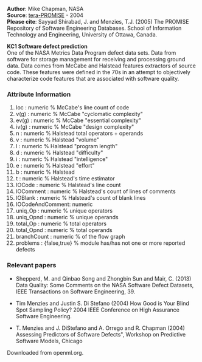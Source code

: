 **Author**: Mike Chapman, NASA  
**Source**: [tera-PROMISE](http://openscience.us/repo/defect/mccabehalsted/kc1.html) - 2004  
**Please cite**: Sayyad Shirabad, J. and Menzies, T.J. (2005) The PROMISE Repository of Software Engineering Databases. School of Information Technology and Engineering, University of Ottawa, Canada.  
  
**KC1 Software defect prediction**  
One of the NASA Metrics Data Program defect data sets. Data from software for storage management for receiving and processing ground data. Data comes from McCabe and Halstead features extractors of source code.  These features were defined in the 70s in an attempt to objectively characterize code features that are associated with software quality.

### Attribute Information  

1. loc             : numeric % McCabe's line count of code
2. v(g)            : numeric % McCabe "cyclomatic complexity"
3. ev(g)           : numeric % McCabe "essential complexity"
4. iv(g)           : numeric % McCabe "design complexity"
5. n               : numeric % Halstead total operators + operands
6. v               : numeric % Halstead "volume"
7. l               : numeric % Halstead "program length"
8. d               : numeric % Halstead "difficulty"
9. i               : numeric % Halstead "intelligence"
10. e               : numeric % Halstead "effort"
11. b               : numeric % Halstead 
12. t               : numeric % Halstead's time estimator
13. lOCode          : numeric % Halstead's line count
14. lOComment       : numeric % Halstead's count of lines of comments
15. lOBlank         : numeric % Halstead's count of blank lines
16. lOCodeAndComment: numeric
17. uniq_Op         : numeric % unique operators
18. uniq_Opnd       : numeric % unique operands
19. total_Op        : numeric % total operators
20. total_Opnd      : numeric % total operands
21. branchCount     : numeric % of the flow graph
22. problems        : {false,true} % module has/has not one or more reported defects

### Relevant papers  

- Shepperd, M. and Qinbao Song and Zhongbin Sun and Mair, C. (2013)
Data Quality: Some Comments on the NASA Software Defect Datasets, IEEE Transactions on Software Engineering, 39.

- Tim Menzies and Justin S. Di Stefano (2004) How Good is Your Blind Spot Sampling Policy? 2004 IEEE Conference on High Assurance
Software Engineering.

- T. Menzies and J. DiStefano and A. Orrego and R. Chapman (2004) Assessing Predictors of Software Defects", Workshop on Predictive Software Models, Chicago

Downloaded from openml.org.
